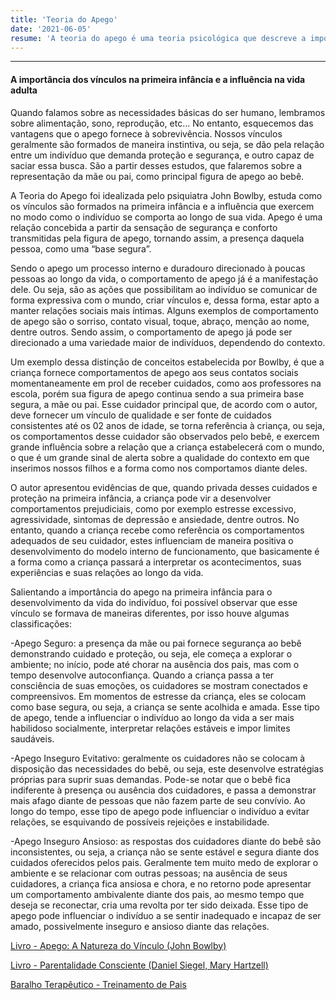 ```yaml
---
title: 'Teoria do Apego'
date: '2021-06-05'
resume: 'A teoria do apego é uma teoria psicológica que descreve a importância dos relacionamentos afetivos na formação e desenvolvimento da personalidade humana, desde a infância até a vida adulta.'
---
```

--------------------------------
#### A importância dos vínculos na primeira infância e a influência na vida adulta

Quando falamos sobre as necessidades básicas do ser humano, lembramos sobre alimentação, sono, reprodução, etc… No entanto, esquecemos das vantagens que o apego fornece à sobrevivência. Nossos vínculos geralmente são formados de maneira instintiva, ou seja, se dão pela relação entre um indivíduo que demanda proteção e segurança, e outro capaz de saciar essa busca. São a partir desses estudos, que falaremos sobre a representação da mãe ou pai, como principal figura de apego ao bebê.

A Teoria do Apego foi idealizada pelo psiquiatra John Bowlby, estuda como os vínculos são formados na primeira infância e a influência que exercem no modo como o indivíduo se comporta ao longo de sua vida. Apego é uma relação concebida a partir da sensação de segurança e conforto transmitidas pela figura de apego, tornando assim, a presença daquela pessoa, como uma “base segura”.

Sendo o apego um processo interno e duradouro direcionado à poucas pessoas ao longo da vida, o comportamento de apego já é a manifestação dele. Ou seja, são as ações que possibilitam ao indivíduo se comunicar de forma expressiva com o mundo, criar vínculos e, dessa forma, estar apto a manter relações sociais mais íntimas. Alguns exemplos de comportamento de apego são o sorriso, contato visual, toque, abraço, menção ao nome, dentre outros. Sendo assim, o comportamento de apego já pode ser direcionado a uma variedade maior de indivíduos, dependendo do contexto.

Um exemplo dessa distinção de conceitos estabelecida por Bowlby, é que a criança fornece comportamentos de apego aos seus contatos sociais momentaneamente em prol de receber cuidados, como aos professores na escola, porém sua figura de apego continua sendo a sua primeira base segura, a mãe ou pai. Esse cuidador principal que, de acordo com o autor, deve fornecer um vínculo de qualidade e ser fonte de cuidados consistentes até os 02 anos de idade, se torna referência à criança, ou seja, os comportamentos desse cuidador são observados pelo bebê, e exercem grande influência sobre a relação que a criança estabelecerá com o mundo, o que é um grande sinal de alerta sobre a qualidade do contexto em que inserimos nossos filhos e a forma como nos comportamos diante deles.

O autor apresentou evidências de que, quando privada desses cuidados e proteção na primeira infância, a criança pode vir a desenvolver comportamentos prejudiciais, como por exemplo estresse excessivo, agressividade, sintomas de depressão e ansiedade, dentre outros. No entanto, quando a criança recebe como referência os comportamentos adequados de seu cuidador, estes influenciam de maneira positiva o desenvolvimento do modelo interno de funcionamento, que basicamente é a forma como a criança passará a interpretar os acontecimentos, suas experiências e suas relações ao longo da vida.

Salientando a importância do apego na primeira infância para o desenvolvimento da vida do indivíduo, foi possível observar que esse vínculo se formava de maneiras diferentes, por isso houve algumas classificações:

-Apego Seguro: a presença da mãe ou pai fornece segurança ao bebê demonstrando cuidado e proteção, ou seja, ele começa a explorar o ambiente; no início, pode até chorar na ausência dos pais, mas com o tempo desenvolve autoconfiança. Quando a criança passa a ter consciência de suas emoções, os cuidadores se mostram conectados e compreensivos. Em momentos de estresse da criança, eles se colocam como base segura, ou seja, a criança se sente acolhida e amada. Esse tipo de apego, tende a influenciar o indivíduo ao longo da vida a ser mais habilidoso socialmente, interpretar relações estáveis e impor limites saudáveis.

-Apego Inseguro Evitativo: geralmente os cuidadores não se colocam à disposição das necessidades do bebê, ou seja, este desenvolve estratégias próprias para suprir suas demandas. Pode-se notar que o bebê fica indiferente à presença ou ausência dos cuidadores, e passa a demonstrar mais afago diante de pessoas que não fazem parte de seu convívio. Ao longo do tempo, esse tipo de apego pode influenciar o indivíduo a evitar relações, se esquivando de possíveis rejeições e instabilidade.

-Apego Inseguro Ansioso: as respostas dos cuidadores diante do bebê são inconsistentes, ou seja, a criança não se sente estável e segura diante dos cuidados oferecidos pelos pais. Geralmente tem muito medo de explorar o ambiente e se relacionar com outras pessoas; na ausência de seus cuidadores, a criança fica ansiosa e chora, e no retorno pode apresentar um comportamento ambivalente diante dos pais, ao mesmo tempo que deseja se reconectar, cria uma revolta por ter sido deixada. Esse tipo de apego pode influenciar o indivíduo a se sentir inadequado e incapaz de ser amado, possivelmente inseguro e ansioso diante das relações.


[Livro - Apego: A Natureza do Vínculo (John Bowlby)](https://www.amazon.com.br/gp/product/853360906X/ref=as_li_tl?ie=UTF8&camp=1789&creative=9325&creativeASIN=853360906X&linkCode=as2&tag=camilasamogim-20&linkId=08504d84e7816d3303d357352b92e8f7)

[Livro - Parentalidade Consciente (Daniel Siegel, Mary Hartzell)](https://www.amazon.com.br/gp/product/8554862449/ref=as_li_tl?ie=UTF8&camp=1789&creative=9325&creativeASIN=8554862449&linkCode=as2&tag=camilasamogim-20&linkId=3722537a98e0912b54f6ea35260154dd)

[Baralho Terapêutico - Treinamento de Pais](https://www.amazon.com.br/gp/product/8595011516/ref=as_li_tl?ie=UTF8&camp=1789&creative=9325&creativeASIN=8595011516&linkCode=as2&tag=camilasamogim-20&linkId=a8dcf1333cd2269d91ef63291f8a1dbb)